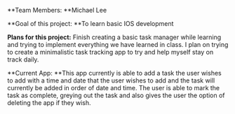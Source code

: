 **Team Members: **Michael Lee

**Goal of this project: **To learn basic IOS development

**Plans for this project:** Finish creating a basic task manager while learning and trying to implement everything we have learned in class. 
I plan on trying to create a minimalistic task tracking app to try and help myself stay on track daily.

**Current App: **This app currently is able to add a task the user wishes to add with a time and date that the user wishes to add and the task 
will currently be added in order of date and time. The user is able to mark the task as complete, greying out the task and also gives the user the 
option of deleting the app if they wish. 
